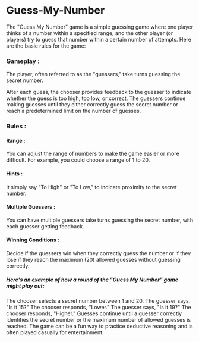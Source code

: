 # Guess-My-Number
The "Guess My Number" game is a simple guessing game where one player thinks of a number within a specified range, 
and the other player (or players) try to guess that number within a certain number of attempts. 
Here are the basic rules for the game:

<h3>Gameplay : </h3>
The player, often referred to as the "guessers," take turns guessing the secret number.

After each guess, the chooser provides feedback to the guesser to indicate whether the guess is too high, too low, or correct.
The guessers continue making guesses until they either correctly guess the secret number or reach a predetermined limit on the number of guesses.

<h3>Rules : </h3>
<h4>Range : </h4> You can adjust the range of numbers to make the game easier or more difficult. 
                For example, you could choose a range of 1 to 20.
<h4>Hints : </h4> It simply say "To High" or "To Low," to indicate proximity to the secret number.
<h4>Multiple Guessers : </h4> You can have multiple guessers take turns guessing the secret number, with each guesser getting feedback.
<h4>Winning Conditions : </h4> Decide if the guessers win when they correctly guess the number or 
if they lose if they reach the maximum (20) allowed guesses without guessing correctly.

<h5>Here's an example of how a round of the "Guess My Number" game might play out:</h5>

The chooser selects a secret number between 1 and 20.
The guesser says, "Is it 15?"
The chooser responds, "Lower."
The guesser says, "Is it 19?"
The chooser responds, "Higher."
Guesses continue until a guesser correctly identifies the secret number or the maximum number of allowed guesses is reached.
The game can be a fun way to practice deductive reasoning and is often played casually for entertainment.
